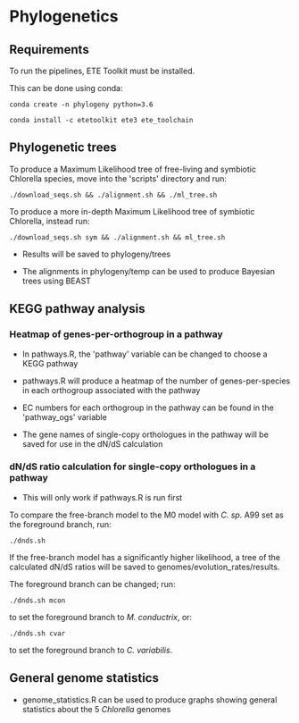 # Phylogenetics

## Requirements

To run the pipelines, ETE Toolkit must be installed.

This can be done using conda:

    conda create -n phylogeny python=3.6

    conda install -c etetoolkit ete3 ete_toolchain

## Phylogenetic trees

To produce a Maximum Likelihood tree of free-living and symbiotic Chlorella species, move into the 'scripts' directory and run:

    ./download_seqs.sh && ./alignment.sh && ./ml_tree.sh

To produce a more in-depth Maximum Likelihood tree of symbiotic Chlorella, instead run:

    ./download_seqs.sh sym && ./alignment.sh && ml_tree.sh

- Results will be saved to phylogeny/trees

- The alignments in phylogeny/temp can be used to produce Bayesian trees using BEAST

## KEGG pathway analysis

### Heatmap of genes-per-orthogroup in a pathway 

- In pathways.R, the 'pathway' variable can be changed to choose a KEGG pathway

- pathways.R will produce a heatmap of the number of genes-per-species in each orthogroup associated with the pathway

- EC numbers for each orthogroup in the pathway can be found in the 'pathway_ogs' variable

- The gene names of single-copy orthologues in the pathway will be saved for use in the dN/dS calculation

### dN/dS ratio calculation for single-copy orthologues in a pathway

- This will only work if pathways.R is run first

To compare the free-branch model to the M0 model with *C. sp.* A99 set as the foreground branch, run:

    ./dnds.sh

If the free-branch model has a significantly higher likelihood, a tree of the calculated dN/dS ratios will be saved to genomes/evolution_rates/results.

The foreground branch can be changed; run:

    ./dnds.sh mcon    
to set the foreground branch to *M. conductrix*, or: 

    ./dnds.sh cvar
to set the foreground branch to *C. variabilis*.

## General genome statistics

- genome_statistics.R can be used to produce graphs showing general statistics about the 5 *Chlorella* genomes
    


